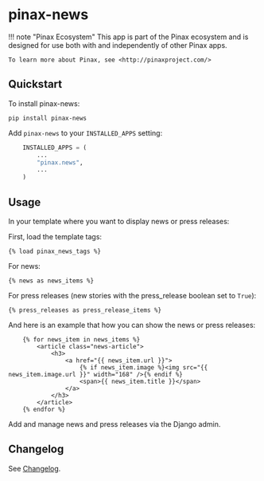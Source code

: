 # pinax-news


!!! note "Pinax Ecosystem"
    This app is part of the Pinax ecosystem and is designed for use
    both with and independently of other Pinax apps.

    To learn more about Pinax, see <http://pinaxproject.com/>


## Quickstart

To install pinax-news:

    pip install pinax-news

Add `pinax-news` to your `INSTALLED_APPS` setting:

```python
    INSTALLED_APPS = (
        ...
        "pinax.news",
        ...
    )
```

## Usage

In your template where you want to display news or press releases:

First, load the template tags:

    {% load pinax_news_tags %}

For news:

    {% news as news_items %}

For press releases (new stories with the press_release boolean set to `True`):

    {% press_releases as press_release_items %}

And here is an example that how you can show the news or press releases:

        {% for news_item in news_items %}
            <article class="news-article">
                <h3>
                    <a href="{{ news_item.url }}">
                        {% if news_item.image %}<img src="{{ news_item.image.url }}" width="168" />{% endif %}
                        <span>{{ news_item.title }}</span>
                    </a>
                </h3>
            </article>
        {% endfor %}

Add and manage news and press releases via the Django admin.

## Changelog

See [Changelog](./changelog.md).
